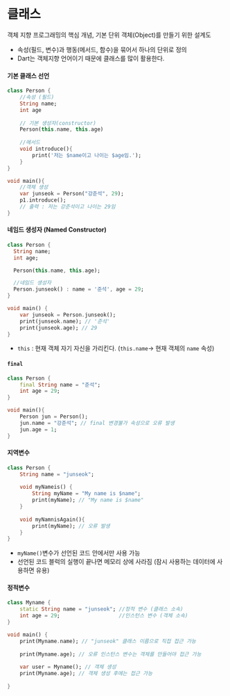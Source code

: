 # 클래스

객체 지향 프로그래밍의 핵심 개념, 기본 단위
객체(Object)를 만들기 위한 설계도
- 속성(필드, 변수)과 행동(메서드, 함수)을 묶어서 하나의 단위로 정의
- Dart는 객체지향 언어이기 때문에 클래스를 많이 활용한다.


#### 기본 클래스 선언
```dart
class Person {
	//속성 (필드)
	String name;
	int age
	
	// 기본 생성자(constructor)
	Person(this.name, this.age)
	
	//메서드
	void introduce(){
		print('저는 $name이고 나이는 $age임.');
	}
}

void main(){
	//객체 생성
	var junseok = Person("강준석", 29);
	p1.introduce(); 
	// 출력 : 저는 강준석이고 나이는 29임
}
```


#### 네임드 생성자 (Named Constructor)
```dart
class Person {
  String name;
  int age;

  Person(this.name, this.age);

  //네임드 생성자
  Person.junseok() : name = '준석', age = 29;
}

void main() {
	var junseok = Person.junseok();
	print(junseok.name); // '준석'
	print(junseok.age); // 29
}
```
 
- `this` : 현재 객체 자기 자신을 가리킨다. (`this.name`-> 현재 객체의 `name` 속성)


#### `final `

```dart
class Person {
	final String name = "준석";
	int age = 29;
}

void main(){
	Person jun = Person();
	jun.name = "강준석"; // final 변경불가 속성으로 오류 발생
	jun.age = 1;
}
```


#### 지역변수
```dart
class Person {
	String name = "junseok";
	
	void myNameis() {
		String myName = "My name is $name";
		print(myName); // "My name is $name"
	}
	
	void myNamnisAgain(){
		print(myName); // 오류 발생
	}
}
```

- `myName()`변수가 선언된 코드 안에서만 사용 가능
- 선언된 코드 블럭의 실행이 끝나면 메모리 상에 사라짐 (잠시 사용하는 데이터에 사용하면 유용)


#### 정적변수
```dart
class Myname {
	static String name = "junseok"; //정적 변수 (클래스 소속)
	int age = 29;                   //인스턴스 변수 (객체 소속)
}

void main() {
	print(Myname.name); // "junseok" 클래스 이름으로 직접 접근 가능
	
	print(Myname.age); // 오류 인스턴스 변수는 객체를 만들어야 접근 가능
	
	var user = Myname(); // 객체 생성
	print(Myname.age); // 객체 생성 후에는 접근 가능
	
}
```



